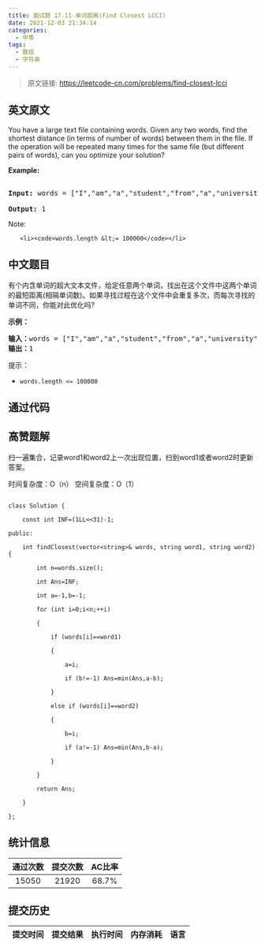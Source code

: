 ```yaml
---
title: 面试题 17.11-单词距离(Find Closest LCCI)
date: 2021-12-03 21:34:14
categories:
  - 中等
tags:
  - 数组
  - 字符串
---
```


> 原文链接: https://leetcode-cn.com/problems/find-closest-lcci


## 英文原文
<div><p>You have a large text file containing words. Given any two words, find the shortest distance (in terms of number of words) between them in the file. If the operation will be repeated many times for the same file (but different pairs of words), can you optimize your solution?</p>

<p><strong>Example: </strong></p>

<pre>
<strong>Input: </strong>words = [&quot;I&quot;,&quot;am&quot;,&quot;a&quot;,&quot;student&quot;,&quot;from&quot;,&quot;a&quot;,&quot;university&quot;,&quot;in&quot;,&quot;a&quot;,&quot;city&quot;], word1 = &quot;a&quot;, word2 = &quot;student&quot;
<strong>Output: </strong>1</pre>

<p>Note:</p>

<ul>
	<li><code>words.length &lt;= 100000</code></li>
</ul>
</div>

## 中文题目
<div><p>有个内含单词的超大文本文件，给定任意两个单词，找出在这个文件中这两个单词的最短距离(相隔单词数)。如果寻找过程在这个文件中会重复多次，而每次寻找的单词不同，你能对此优化吗?</p>

<p><strong>示例：</strong></p>

<pre><strong>输入：</strong>words = [&quot;I&quot;,&quot;am&quot;,&quot;a&quot;,&quot;student&quot;,&quot;from&quot;,&quot;a&quot;,&quot;university&quot;,&quot;in&quot;,&quot;a&quot;,&quot;city&quot;], word1 = &quot;a&quot;, word2 = &quot;student&quot;
<strong>输出：</strong>1</pre>

<p>提示：</p>

<ul>
	<li><code>words.length &lt;= 100000</code></li>
</ul>
</div>

## 通过代码
<RecoDemo>
</RecoDemo>


## 高赞题解
扫一遍集合，记录word1和word2上一次出现位置，扫到word1或者word2时更新答案。
时间复杂度：O（n） 空间复杂度：O（1）
```
class Solution {
    const int INF=(1LL<<31)-1;
public:
    int findClosest(vector<string>& words, string word1, string word2) {
        int n=words.size();
        int Ans=INF;
        int a=-1,b=-1;
        for (int i=0;i<n;++i)
        {
            if (words[i]==word1)
            {
                a=i;
                if (b!=-1) Ans=min(Ans,a-b);
            }
            else if (words[i]==word2)
            {
                b=i;
                if (a!=-1) Ans=min(Ans,b-a);
            }
        }
        return Ans;
    }
};
```


## 统计信息
| 通过次数 | 提交次数 | AC比率 |
| :------: | :------: | :------: |
|    15050    |    21920    |   68.7%   |

## 提交历史
| 提交时间 | 提交结果 | 执行时间 |  内存消耗  | 语言 |
| :------: | :------: | :------: | :--------: | :--------: |
